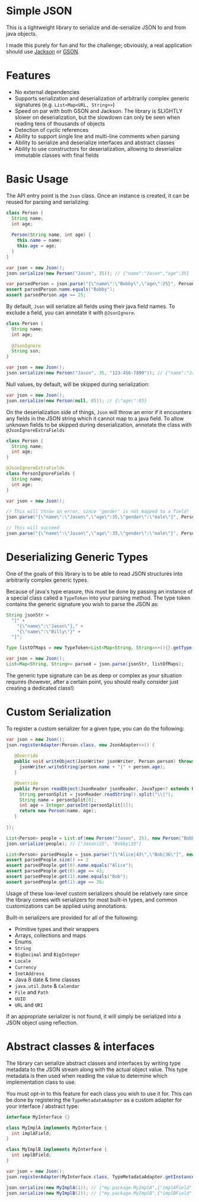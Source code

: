 # Simple JSON

This is a lightweight library to serialize and de-serialize JSON to and from java objects.

I made this purely for fun and for the challenge; obviously, a real application should use [Jackson](https://github.com/FasterXML/jackson) or [GSON](https://github.com/google/gson).

# Features
- No external dependencies
- Supports serialization and deserialization of arbitrarily complex generic signatures (e.g. `List<Map<URL, String>>`)
- Speed on par with both GSON and Jackson. The library is SLIGHTLY slower on deserialization, but the slowdown can only be seen when reading tens of thousands of objects
- Detection of cyclic references
- Ability to support single line and multi-line comments when parsing
- Ability to serialize and deserialize interfaces and abstract classes
- Ability to use constructors for deserialization, allowing to deserialize immutable classes with final fields

# Basic Usage
The API entry point is the `Json` class. Once an instance is created, it can be reused for parsing and serializing:

```java
class Person {
  String name;
  int age;
  
  Person(String name, int age) {
    this.name = name;
    this.age = age;
  }
}

var json = new Json();
json.serialize(new Person("Jason", 35)); // {"name":"Jason","age":35}

var parsedPerson = json.parse("{\"name\":\"Bobby\",\"age\":25}", Person.class);
assert parsedPerson.name.equals("Bobby");
assert parsedPerson.age == 25;
```

By default, ```Json``` will serialize all fields using their java field names. To exclude a field, you can annotate it with ```@JsonIgnore```.
```java
class Person {
  String name;
  int age;
  
  @JsonIgnore
  String ssn;
}

var json = new Json();
json.serialize(new Person("Jason", 35, "123-456-7890")); // {"name":"Jason","age":35}
```

Null values, by default, will be skipped during serialization:
```java
var json = new Json();
json.serialize(new Person(null, 85)); // {\"age\":85}
```

On the deserialization side of things, ```Json``` will throw an error if it encounters any fields in the JSON string which it cannot map to a java field. To allow unknown fields to be skipped during deserialization, annotate the class with ```@JsonIgnoreExtraFields``` 
```java
class Person {
  String name;
  int age;
}

@JsonIgnoreExtraFields
class PersonIgnoreFields {
  String name;
  int age;
}

var json = new Json();

// This will throw an error, since 'gender' is not mapped to a field!
json.parse("{\"name\":\"Jason\",\"age\":35,\"gender\":\"male\"}", Person.class);

// This will succeed
json.parse("{\"name\":\"Jason\",\"age\":35,\"gender\":\"male\"}", PersonIgnoreFields.class);
```

# Deserializing Generic Types

One of the goals of this library is to be able to read JSON structures into arbitrarily complex generic types.

Because of java's type erasure, this must be done by passing an instance of a special class called a `TypeToken` into your parsing method. The type token contains the generic signature you wish to parse the JSON as:

```java
String jsonStr =
  "[" +
    "{\"name\":\"Jason\"}," +
    "{\"name\":\"Billy\"}" +
  "]"; 

Type listOfMaps = new TypeToken<List<Map<String, String>>>(){}.getType();

var json = new Json();
List<Map<String, String>> parsed = json.parse(jsonStr, listOfMaps);
```

The generic type signature can be as deep or complex as your situation requires (however, after a certain point, you should really consider just creating a dedicated class!)

# Custom Serialization

To register a custom serializer for a given type, you can do the following:
```java
var json = new Json();
json.registerAdapter(Person.class, new JsonAdapter<>() {
  
   @Override
   public void writeObject(JsonWriter jsonWriter, Person person) throws IOException {
     jsonWriter.writeString(person.name + "|" + person.age);
   }

   @Override
   public Person readObject(JsonReader jsonReader, JavaType<? extends Person> type) throws IOException {
     String personSplit = jsonReader.readString().split("\\|");
     String name = personSplit[0];
     int age = Integer.parseInt(personSplit[1]);
     return new Person(name, age);
   }
   
});

List<Person> people = List.of(new Person("Jason", 25), new Person("Bobby", 35));
json.serialize(people); // ["Jason|25", "Bobby|35"]

List<Person> parsedPeople = json.parse("[\"Alice|43\",\"Bob|36\"]", new TypeToken<List<Person>>(){}.getType());
assert parsedPeople.size() == 2
assert parsedPeople.get(0).name.equals("Alice");
assert parsedPeople.get(0).age == 43;
assert parsedPeople.get(1).name.equals("Bob");
assert parsedPeople.get(1).age == 36;
```

Usage of these low-level custom serializers should be relatively rare since the library comes with serializers for most built-in types, and common customizations can be applied using annotations.

Built-in serializers are provided for all of the following:
- Primitive types and their wrappers
- Arrays, collections and maps
- Enums
- `String`
- `BigDecimal` and `BigInteger`
- `Locale`
- `Currency`
- `InetAddress`
- Java 8 date & time classes
- `java.util.Date` & `Calendar`
- `File` and `Path`
- `UUID`
- `URL` and `URI`
 
 If an appropriate serializer is not found, it will simply be serialized into a JSON object using reflection.
 
# Abstract classes & interfaces

The library can serialize abstract classes and interfaces by writing type metadata to the JSON stream along with the actual object value. This type metadata is then used when reading the value to determine which implementation class to use.

You must opt-in to this feature for each class you wish to use it for. This can be done by registering the `TypeMetadataAdapter` as a custom adapter for your interface / abstract type:

```java
interface MyInterface {}

class MyImplA implements MyInterface {
  int implAField;
}

class MyImplB implements MyInterface {
  int implBField;
}

var json = new Json();
json.registerAdapter(MyInterface.class, TypeMetadataAdapter.getInstance());

json.serialize(new MyImplA(1)); // ["my.package.MyImplA",{"implAField":1}]
json.serialize(new MyImplB(2)); // ["my.package.MyImplB",{"implBField":2}]
```
